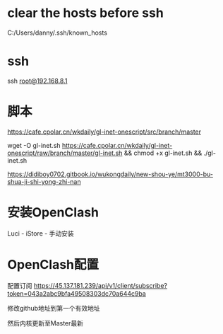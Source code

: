 # clear the hosts before ssh

C:/Users/danny/.ssh/known_hosts

# ssh

ssh root@192.168.8.1

# 脚本

https://cafe.cpolar.cn/wkdaily/gl-inet-onescript/src/branch/master

wget -O gl-inet.sh https://cafe.cpolar.cn/wkdaily/gl-inet-onescript/raw/branch/master/gl-inet.sh && chmod +x gl-inet.sh && ./gl-inet.sh

https://didiboy0702.gitbook.io/wukongdaily/new-shou-ye/mt3000-bu-shua-ji-shi-yong-zhi-nan


# 安装OpenClash

Luci - iStore - 手动安装

# OpenClash配置

配置订阅
https://45.137.181.239/api/v1/client/subscribe?token=043a2abc9bfa49508303dc70a644c9ba

修改github地址到第一个有效地址

然后内核更新至Master最新